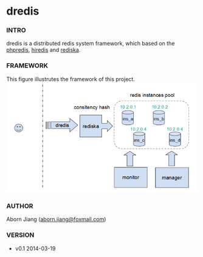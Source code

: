 dredis
==========

### INTRO
dredis is a distributed redis system framework, which based on the
[phpredis](https://github.com/nicolasff/phpredis),
[hiredis](https://github.com/redis/hiredis) and
[rediska](http://rediska.geometria-lab.net/).

### FRAMEWORK
This figure illustrutes the framework of this project.
![](dredis_flowchart.png "flowchart")

### AUTHOR
Aborn Jiang (aborn.jiang@foxmail.com)

### VERSION
* v0.1 2014-03-19
